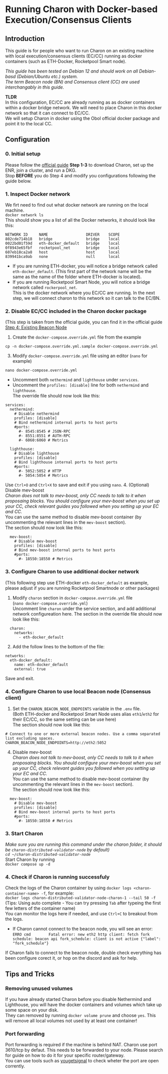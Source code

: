 # Running Charon with Docker-based Execution/Consensus Clients

## Introduction

This guide is for people who want to run Charon on an existing machine with local execution/consensus clients (EC/CC) running as docker containers (such as ETH-Docker, Rocketpool Smart node).

*This guide has been tested on Debian 12 and should work on all Debian-basd (Debian/Ubuntu etc.) system.*  
*The term Beacon node (BN) and Consensus client (CC) are used interchangably in this guide.*

  
**TLDR**  
In this configuration, EC/CC are already running as as docker containers within a docker bridge network. We will need to place Charon in this docker network so that it can connect to EC/CC.  
We will setup Charon in docker using the Obol official docker package and point it to the local CC.

## Configuration
### 0. Initial setup  
Please follow the [official guide](https://docs.obol.org/run/start/quickstart_group) **Step 1-3** to download Charon, set up the ENR, join a cluster, and run a DKG.  
Stop **BEFORE** you do Step 4 and modify you configurations following the guide below.  

### 1. Inspect Docker network
We firt need to find out what docker network are running on the local machine.  
`docker network ls`  
This should show you a list of all the Docker networks, it should look like this:
```
NETWORK ID     NAME                 DRIVER    SCOPE
802cde714b18   bridge               bridge    local
0022bd01f59d   eth-docker_default   bridge    local
0f8943e65fbf   rocketpool_net       bridge    local
607eb18ca2a8   host                 host      local
839941bca9ab   none                 null      local
```
- If you are running ETH-docker, you will notice a bridge network called `eth-docker_default`. (This first part of the network name will be the same as the name of the folder where ETH-docker is located).
- If you are running Rocketpool Smart Node, you will notice a bridge network called `rockerpool_net`.  
This is the docker network where you EC/CC are running. In the next step, we will connect charon to this network so it can talk to the EC/BN.  

### 2. Disable EC/CC included in the Charon docker package
(This step is taken from the official guide, you can find it in the official guide [Step 4: Existing Beacon Node](https://docs.obol.org/run/start/quickstart_group#step-4-start-your-distributed-validator-node)  
1. Create the `docker-compose.override.yml` file from the example  
```
cp -n docker-compose.override.yml.sample docker-compose.override.yml
```

3. Modify `docker-compose.override.yml` file using an editor (`nano` for example)  
```
nano docker-compose.override.yml
```
   * Uncomment both `nethermind` and `lighthouse` under `services`.  
   * Uncomment the `profiles: [disable]` line for both `nethermind` and `lighthouse`.  
The override file should now look like this:  
```
services:
  nethermind:
    # Disable nethermind
    profiles: [disable]
    # Bind nethermind internal ports to host ports
    #ports:
      #- 8545:8545 # JSON-RPC
      #- 8551:8551 # AUTH-RPC
      #- 6060:6060 # Metrics

  lighthouse:
    # Disable lighthouse
    profiles: [disable]
    # Bind lighthouse internal ports to host ports
    #ports:
      #- 5052:5052 # HTTP
      #- 5054:5054 # Metrics
```
Use `Ctrl+O` and `Ctrl+X` to save and exit if you using `nano`.
4. (Optional) Disable mev-boost  
*Charon does not talk to mev-boost, only CC needs to talk to it when proposaing blocks. You should configure your mev-boost when you set up your CC, check relevant guides you followed when you setting up your EC and CC.*  
You can use the same method to disable mev-boost container (by uncommenting the relevant lines in the `mev-boost` section).  
The section should now look like this:  
```
  mev-boost:
    # Disable mev-boost
    profiles: [disable]
    # Bind mev-boost internal ports to host ports
    #ports:
      #- 18550:18550 # Metrics
```

### 3. Configure Charon to use additional docker network
(This following step use ETH-docker `eth-docker_default` as example, please adjust if you are running Rocketpool Smartnode or other packages)  
1. Modify `charon` section in `docker-compose.override.yml` file  
(`nano docker-compose.override.yml`)  
Uncomment line `charon` under the service section, and add additional network configureation here.
The section in the override file should now look like this:  
```
  charon:
    networks:
      - eth-docker_default
```
2. Add the follow lines to the bottom of the file:
```
networks:
  eth-docker_default:
    name: eth-docker_default
    external: true
```
Save and exit.  

### 4. Configure Charon to use local Beacon node (Consensus client)  
1. Set the `CHARON_BEACON_NODE_ENDPOINTS` variable in the `.env` file.  
(Both ETH-docker and Rocketpool Smart Node uses alias `eth1`/`eth2` for their EC/CC, so the same setting can be use here)  
The section should now look like this:  
```
# Connect to one or more external beacon nodes. Use a comma separated list excluding spaces.
CHARON_BEACON_NODE_ENDPOINTS=http://eth2:5052
```

4. Disable mev-boost  
*Charon does not talk to mev-boost, only CC needs to talk to it when proposaing blocks. You should configure your mev-boost when you set up your CC, check relevant guides you followed when you setting up your EC and CC.*  
You can use the same method to disable mev-boost container (by uncommenting the relevant lines in the `mev-boost` section).  
The section should now look like this:  
```
  mev-boost:
    # Disable mev-boost
    profiles: [disable]
    # Bind mev-boost internal ports to host ports
    #ports:
      #- 18550:18550 # Metrics
```

### 3. Start Charon  
*Make sure you are running this command under the charon folder, it should be `charon-distributed-validator-node` by default)*  
*`cd ~/charon-distributed-validator-node`*  
Start Charon by running  
`docker compose up -d`  

### 4. Check if Charon is running successfuly  
Check the logs of the Charon container by using `docker logs <charon-container-name> -f`, for example:  
`docker logs charon-distributed-validator-node-charon-1 --tail 50 -f`  
(Tips: Using auto complete - You can try pressing `Tab` after typeing the first few letters of the container name)  
You can monitor the logs here if needed, and use `Ctrl+C` to breakout from the logs.

- If Charon cannot connect to the beacon node, you will see an error:  
`ERRO cmd        Fatal error: new eth2 http client: fetch fork schedule: beacon api fork_schedule: client is not active {"label": "fork_schedule"}`  

If Charon fails to connect to the beacon node, double check everything has been configure corect it, or hop on the discord and ask for help.  

## Tips and Tricks
### Removing unused volumes  
If you have already started Charon before you disable Nethermind and Lighthouse, you will have the docker containers and volumes which take up some space on your disk.  
They can removed by running `docker volume prune` and choose `yes`. This will remove all local volumes not used by at least one container!  

### Port forwarding
Port forwarding is required if the machine is behind NAT. Charon use port 3610/tcp by defaut. This needs to be forwarded to your node. Please search for guide on how to do it for your specific router/gateway.  
You can use tools such as [yougetsignal](https://www.yougetsignal.com/tools/open-ports/) to check wheter the port are open corrently.
